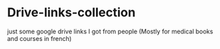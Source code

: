 # Drive-links-collection

just some google drive links I got from people
(Mostly for medical books and courses in french)
